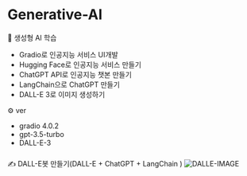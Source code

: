 # Generative-AI   

📕 생성형 AI 학습
- Gradio로 인공지능 서비스 UI개발
- Hugging Face로 인공지능 서비스 만들기
- ChatGPT API로 인공지능 챗본 만들기
- LangChain으로 ChatGPT 만들기
- DALL-E 3로 이미지 생성하기
    
⚙ ver   
- gradio 4.0.2   
- gpt-3.5-turbo   
- DALL-E-3   

      
###
✍ DALL-E봇 만들기(DALL-E + ChatGPT + LangChain )
![DALLE-IMAGE](https://github.com/ES1230/Generative-AI/assets/153258776/4264de74-d34f-4161-b723-1b041b34a715)
